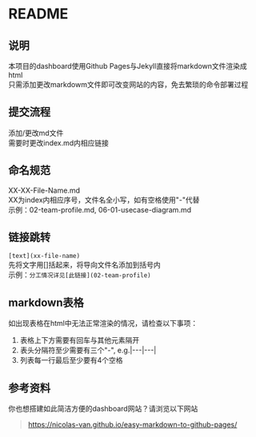 # README  
## 说明
本项目的dashboard使用Github Pages与Jekyll直接将markdown文件渲染成html    
只需添加更改markdowm文件即可改变网站的内容，免去繁琐的命令部署过程  

## 提交流程
添加/更改md文件  
需要时更改index.md内相应链接  

## 命名规范
XX-XX-File-Name.md  
XX为index内相应序号，文件名全小写，如有空格使用"-"代替  
示例：02-team-profile.md, 06-01-usecase-diagram.md  

## 链接跳转
```[text](xx-file-name)```  
先将文字用[]括起来，将导向文件名添加到括号内  
示例：```分工情况详见[此链接](02-team-profile)```  

## markdown表格
如出现表格在html中无法正常渲染的情况，请检查以下事项：  
1. 表格上下方需要有回车与其他元素隔开  
2. 表头分隔符至少需要有三个"-", e.g.|---|---|  
3. 列表每一行最后至少要有4个空格  

## 参考资料
你也想搭建如此简洁方便的dashboard网站？请浏览以下网站  
> https://nicolas-van.github.io/easy-markdown-to-github-pages/  


